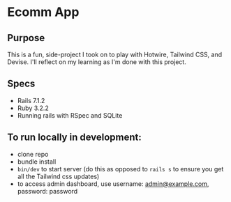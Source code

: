 # Ecomm App

## Purpose
This is a fun, side-project I took on to play with Hotwire, Tailwind CSS, and Devise. I'll reflect on my learning as I'm done with this project.

## Specs
- Rails 7.1.2
- Ruby 3.2.2
- Running rails with RSpec and SQLite

## To run locally in development:
- clone repo
- bundle install
- `bin/dev` to start server (do this as opposed to `rails s` to ensure you get all the Tailwind css updates)
- to access admin dashboard, use username: admin@example.com, password: password
